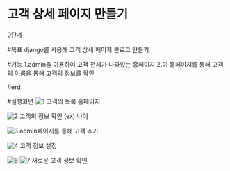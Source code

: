 # 고객 상세 페이지 만들기
0단계

#목표
django를 사용해 고객 상세 페이지 블로그 만들기

#기능
1.admin을 이용하여 고객 전체가 나와있는 홈페이지
2.이 홈페이지를 통해 고객의 이름을 통해 고객의 정보를 확인

#erd

#실행화면
![1](https://github.com/yusungQ/DjangoMiniProject1/assets/131739364/3b0df842-cb21-419b-94bc-aba64ae41144)
고객의 목록 홈페이지

![2](https://github.com/yusungQ/DjangoMiniProject1/assets/131739364/cddac44b-e40d-4d22-a6f9-a32edb8bb965)
고객의 정보 확인 (ex) 나이

![3](https://github.com/yusungQ/DjangoMiniProject1/assets/131739364/a1e9925d-b3db-4fe6-b652-aa8bed88ef60)
admin페이지를 통해 고객 추가

![4](https://github.com/yusungQ/DjangoMiniProject1/assets/131739364/5022d83f-c24f-4237-bfff-ac2dda5ae81a)
고객 정보 설정

![6](https://github.com/yusungQ/DjangoMiniProject1/assets/131739364/f7d89992-a29e-445a-9de2-bbc291447b48)
![7](https://github.com/yusungQ/DjangoMiniProject1/assets/131739364/774d1f82-ac1c-41be-a4db-f404f6827a78)
새로운 고객 정보 확인
